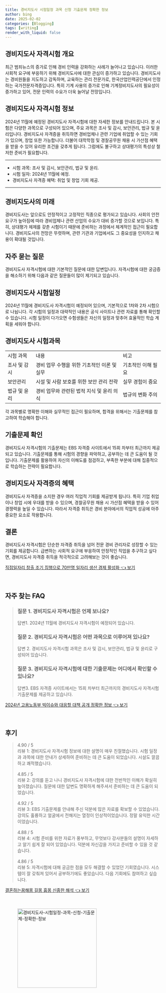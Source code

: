 ```yaml
---
title: 경비지도사 시험일정 과목 신청 기출문제 정확한 정보
author: bing
date: 2025-02-02
categories: [Blogging]
tags: [writing]
render_with_liquid: false
---
```



<h2 id='경비지도사_자격시험_개요'>경비지도사 자격시험 개요</h2>

<p>최근 범죄뉴스의 증가로 인해 경비 인력을 강화하는 사례가 늘어나고 있습니다. 이러한 사회적 요구에 부응하기 위해 경비지도사에 대한 관심이 증가하고 있습니다. 경비지도사는 경비원들을 지도하고 감독하며, 교육하는 관리 전문가로, 한국산업인력공단에서 인정하는 국가전문자격증입니다. 특히 기계 사용의 증가로 인해 기계정비지도사의 필요성이 증가하고 있어, 전문 인력의 수요가 더욱 늘어날 전망입니다.</p>

<h2 id='경비지도사_자격시험_정보'>경비지도사 자격시험 정보</h2>

<p>2024년 11월에 예정된 경비지도사 자격시험에 대한 자세한 정보를 안내드립니다. 본 시험은 다양한 과목으로 구성되어 있으며, 주요 과목은 조사 및 감시, 보안관리, 법규 및 윤리입니다. 경비지도사 자격증을 취득하면 경비업체나 관련 기업에 취업할 수 있는 기회가 있으며, 창업 또한 가능합니다. 더불어 대학학점 및 경찰공무원 채용 시 가산점 혜택을 받을 수 있어 유리한 조건을 갖추게 됩니다. 그럼에도 불구하고 상대평가의 특성상 철저한 준비가 필요합니다.</p>

<hr />

<ul>
    <li>시험 과목: 조사 및 감시, 보안관리, 법규 및 윤리.</li>
    <li>시험 일자: 2024년 11월에 예정.</li>
    <li>경비지도사 자격증 혜택: 취업 및 창업 기회 제공.</li>
</ul>

<hr />

<h2 id='경비지도사의_미래'>경비지도사의 미래</h2>

<p>경비지도사는 앞으로도 안정적이고 고정적인 직종으로 평가되고 있습니다. 사회의 안전 요구가 높아짐에 따라 경비업체나 관련 산업의 수요가 대비 증가할 것으로 보입니다. 특히, 상대평가 체제를 갖춘 시험이기 때문에 준비하는 과정에서 체계적인 접근이 필요합니다. 경비지도사의 전망은 뚜렷하며, 관련 기관과 기업에서도 그 중요성을 인지하고 채용이 확대될 것입니다.</p>

<h2 id='자주_묻는_질문'>자주 묻는 질문</h2>

<p>경비지도사 자격시험에 대한 기본적인 질문에 대한 답변입니다. 자격시험에 대한 궁금증을 해소하기 위해 다음과 같은 질문들이 많이 제기되고 있습니다.</p>

<h2 id='경비지도사_시험일정'>경비지도사 시험일정</h2>

<p>2024년 11월에 경비지도사 자격시험이 예정되어 있으며, 기본적으로 1차와 2차 시험으로 나뉩니다. 각 시험의 일정과 대략적인 내용은 공식 사이트나 관련 자료를 통해 확인할 수 있습니다. 시험 일정이 다가오면 수험생들은 자신의 일정과 맞추어 효율적인 학습 계획을 세워야 합니다.</p>

<h2 id='경비지도사_시험과목'>경비지도사 시험과목</h2>

<table>
    <tr>
        <td>시험 과목</td>
        <td>내용</td>
        <td>비고</td>
    </tr>
    <tr>
        <td>조사 및 감시</td>
        <td>경비 업무 수행을 위한 기초적인 이론 및 실무</td>
        <td>기초적인 이해 필요</td>
    </tr>
    <tr>
        <td>보안관리</td>
        <td>시설 및 사람 보호를 위한 보안 관리 전략</td>
        <td>실무 경험이 중요</td>
    </tr>
    <tr>
        <td>법규 및 윤리</td>
        <td>경비 업무와 관련된 법적 지식 및 윤리 의식</td>
        <td>법규의 변화 주의</td>
    </tr>
</table>

<p>각 과목별로 명확한 이해와 실무적인 접근이 필요하며, 합격을 위해서는 기출문제를 참고하여 학습해야 합니다.</p>

<h2 id='기출문제_확인'>기출문제 확인</h2>

<p>경비지도사 자격시험의 기출문제는 EBS 자격증 사이트에서 15회 차부터 최근까지 제공되고 있습니다. 기출문제를 통해 시험의 경향을 파악하고, 공부하는 데 큰 도움이 될 것입니다. 기출문제를 활용하여 자신의 이해도를 점검하고, 부족한 부분에 대해 집중적으로 학습하는 전략이 필요합니다.</p>

<h2 id='경비지도사_자격증의_혜택'>경비지도사 자격증의 혜택</h2>

<p>경비지도사 자격증을 소지한 경우 여러 직업적 기회를 제공받게 됩니다. 특히 기업 취업이나 창업 시에 우대를 받을 수 있으며, 경찰공무원 채용 시 가산점 혜택을 받을 수 있어 경쟁력을 높일 수 있습니다. 따라서 자격증 취득은 경비 분야에서의 직업적 성공에 아주 중요한 요소로 작용합니다.</p>

<h2 id='결론'>결론</h2>

<p>경비지도사 자격시험은 단순한 자격증 취득을 넘어 전문 경비 관리자로 성장할 수 있는 기회를 제공합니다. 급변하는 사회적 요구에 부응하여 안정적인 직업을 추구하고 싶다면, 경비지도사 자격증 취득을 적극적으로 고려해보는 것이 좋습니다.</p>


<p><a class="click-button" title="직접일자리 창출 조기 집행으로 70만명 일자리 생산 경제 활성화" href="https://blackassets.github.io/posts/%EC%A7%81%EC%A0%91%EC%9D%BC%EC%9E%90%EB%A6%AC-%EC%B0%BD%EC%B6%9C-%EC%A1%B0%EA%B8%B0-%EC%A7%91%ED%96%89%EC%9C%BC%EB%A1%9C-70%EB%A7%8C%EB%AA%85-%EC%9D%BC%EC%9E%90%EB%A6%AC-%EC%83%9D%EC%82%B0-%EA%B2%BD%EC%A0%9C-%ED%99%9C%EC%84%B1%ED%99%94/" rel="dofollow">직접일자리 창출 조기 집행으로 70만명 일자리 생산 경제 활성화 👈 보기</a></p><br>
<h2 id='자주_찾는_FAQ'>자주 찾는 FAQ</h2>
<div itemscope="" itemtype="https://schema.org/FAQPage"> 
<blockquote> 
<div itemscope="" itemprop="mainEntity" itemtype="https://schema.org/Question"> 
<h3 itemprop="name">질문 1. 경비지도사 자격시험은 언제 보나요?</h3> 
<div itemscope="" itemprop="acceptedAnswer" itemtype="https://schema.org/Answer"> 
<span itemprop="text"> 
<p>답변1. 2024년 11월에 경비지도사 자격시험이 예정되어 있습니다.</p> 
</span> 
</div> 
</div> 
<div itemscope="" itemprop="mainEntity" itemtype="https://schema.org/Question"> 
<h3 itemprop="name">질문 2. 경비지도사 자격시험은 어떤 과목으로 이루어져 있나요?</h3> 
<div itemscope="" itemprop="acceptedAnswer" itemtype="https://schema.org/Answer"> 
<span itemprop="text"> 
<p>답변 2. 경비지도사 자격시험 과목은 조사 및 감시, 보안관리, 법규 및 윤리로 구성되어 있습니다.</p> 
</span> 
</div> 
</div> 
<div itemscope="" itemprop="mainEntity" itemtype="https://schema.org/Question"> 
<h3 itemprop="name">질문 3. 경비지도사 자격시험에 대한 기출문제는 어디에서 확인할 수 있나요?</h3> 
<div itemscope="" itemprop="acceptedAnswer" itemtype="https://schema.org/Answer"> 
<span itemprop="text"> 
<p>답변3. EBS 자격증 사이트에서는 15회 차부터 최근까지의 경비지도사 자격시험 기출문제를 제공하고 있습니다.</p> 
</span> 
</div> 
</div> 
</blockquote> 
</div>
<p><a class="click-button" title="2024년 고용노동부 빅이슈와 대응할 대책 공개 정확한 정보" href="https://blackassets.github.io/posts/2024%EB%85%84-%EA%B3%A0%EC%9A%A9%EB%85%B8%EB%8F%99%EB%B6%80-%EB%B9%85%EC%9D%B4%EC%8A%88%EC%99%80-%EB%8C%80%EC%9D%91%ED%95%A0-%EB%8C%80%EC%B1%85-%EA%B3%B5%EA%B0%9C-%EC%A0%95%ED%99%95%ED%95%9C-%EC%A0%95%EB%B3%B4/" rel="dofollow">2024년 고용노동부 빅이슈와 대응할 대책 공개 정확한 정보 👈 보기</a></p><br>
<h2 id='후기'>후기</h2>
<div itemscope itemtype="https://schema.org/Product">
  <blockquote>
  <div itemprop="review" itemscope itemtype="https://schema.org/Review">
      <div itemprop="reviewRating" itemscope itemtype="https://schema.org/Rating"> <span itemprop="ratingValue">4.90</span> / <span itemprop="bestRating">5</span> </div>
      <span itemprop="reviewBody">리뷰 1: 경비지도사 자격시험 정보에 대한 설명이 매우 친절했습니다. 시험 일정과 과목에 대한 안내가 상세하여 준비하는 데 큰 도움이 되었습니다. 시설도 깔끔하고 쾌적했습니다.</span>
  </div>
  <br>
  <div itemprop="review" itemscope itemtype="https://schema.org/Review">
      <div itemprop="reviewRating" itemscope itemtype="https://schema.org/Rating"> <span itemprop="ratingValue">4.85</span> / <span itemprop="bestRating">5</span> </div>
      <span itemprop="reviewBody">리뷰 2: 강의를 듣고 나니 경비지도사 자격시험에 대한 전반적인 이해가 확실히 높아졌습니다. 질문에 대한 답변도 명확하게 해주셔서 준비하는 데 큰 도움이 되었습니다.</span>
  </div>
  <br>
  <div itemprop="review" itemscope itemtype="https://schema.org/Review">
      <div itemprop="reviewRating" itemscope itemtype="https://schema.org/Rating"> <span itemprop="ratingValue">4.92</span> / <span itemprop="bestRating">5</span> </div>
      <span itemprop="reviewBody">리뷰 3: EBS 기출문제를 안내해 주신 덕분에 많은 자료를 확보할 수 있었습니다. 강의도 훌륭하고 얼굴에서 전해지는 열정이 인상적이었습니다. 정말 유익한 시간이었습니다.</span>
  </div>
  <br>
  <div itemprop="review" itemscope itemtype="https://schema.org/Review">
      <div itemprop="reviewRating" itemscope itemtype="https://schema.org/Rating"> <span itemprop="ratingValue">4.88</span> / <span itemprop="bestRating">5</span> </div>
      <span itemprop="reviewBody">리뷰 4: 시험 준비를 위한 자료가 풍부하고, 무엇보다 강사분들의 설명이 자세하고 알기 쉽게 잘 되어 있었습니다. 덕분에 자신감을 가지고 준비할 수 있을 것 같습니다.</span>
  </div>
  <br>
  <div itemprop="review" itemscope itemtype="https://schema.org/Review">
      <div itemprop="reviewRating" itemscope itemtype="https://schema.org/Rating"> <span itemprop="ratingValue">4.86</span> / <span itemprop="bestRating">5</span> </div>
      <span itemprop="reviewBody">리뷰 5: 자격시험에 대해 궁금한 점을 모두 해결할 수 있었던 기회였습니다. 시스템이 잘 갖춰져 있어서 공부하기에도 좋았습니다. 다음 기회에도 참여하고 싶습니다.</span>
  </div>
  </blockquote>
</div>
<p><a class="click-button" title="결혼하는꿈해몽 길몽 흉몽 신중한 해석" href="https://blackassets.github.io/posts/%EA%B2%B0%ED%98%BC%ED%95%98%EB%8A%94%EA%BF%88%ED%95%B4%EB%AA%BD-%EA%B8%B8%EB%AA%BD-%ED%9D%89%EB%AA%BD-%EC%8B%A0%EC%A4%91%ED%95%9C-%ED%95%B4%EC%84%9D/" rel="dofollow">결혼하는꿈해몽 길몽 흉몽 신중한 해석 👈 보기</a></p><br>
<figure class="image"><img src="https://blackassets.github.io/assets/img/thumbnail/경비지도사-시험일정-과목-신청-기출문제-정확한-정보.webp" alt="경비지도사-시험일정-과목-신청-기출문제-정확한-정보" width="256" height="256"></figure>